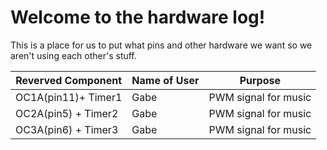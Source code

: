 # Welcome to the hardware log!

This is a place for us to put what pins and other hardware we want so we aren't using each other's stuff.

|Reverved Component |Name of User    |Purpose                  |
|-------------------|----------------|-------------------------|    
|OC1A(pin11)+ Timer1|Gabe            |PWM signal for music     |
|OC2A(pin5) + Timer2|Gabe            |PWM signal for music     |
|OC3A(pin6) + Timer3|Gabe            |PWM signal for music     |

